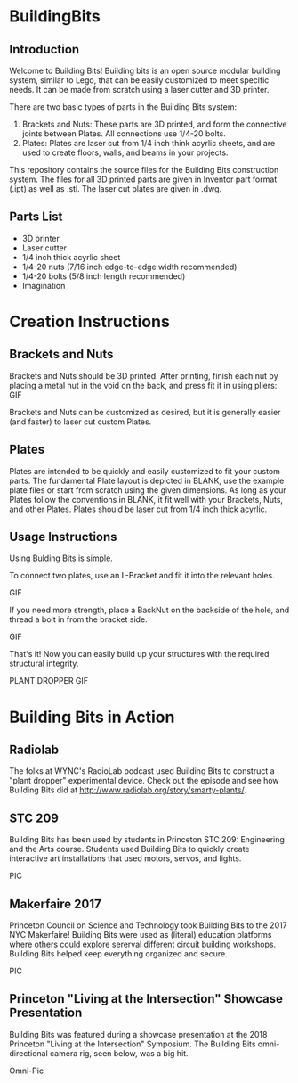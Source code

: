 # BuildingBits
## Introduction
Welcome to Building Bits!  Building bits is an open source modular building system, similar to Lego, that can be easily customized to meet specific needs.  It can be made from scratch using a laser cutter and 3D printer.  

There are two basic types of parts in the Building Bits system:
1. Brackets and Nuts: These parts are 3D printed, and form the connective joints between Plates.  All connections use 1/4-20 bolts.  
2. Plates: Plates are laser cut from 1/4 inch think acyrlic sheets, and are used to create floors, walls, and beams in your projects.  

This repository contains the source files for the Building Bits construction system.  The files for all 3D printed parts are given in Inventor part format (.ipt) as well as .stl.  The laser cut plates are given in .dwg.

## Parts List
- 3D printer
- Laser cutter
- 1/4 inch thick acyrlic sheet
- 1/4-20 nuts (7/16 inch edge-to-edge width recommended)
- 1/4-20 bolts (5/8 inch length recommended)
- Imagination

# Creation Instructions
## Brackets and Nuts
Brackets and Nuts should be 3D printed.  After printing, finish each nut by placing a metal nut in the void on the back, and press fit it in using pliers:
GIF

Brackets and Nuts can be customized as desired, but it is generally easier (and faster) to laser cut custom Plates.

## Plates
Plates are intended to be quickly and easily customized to fit your custom parts.  The fundamental Plate layout is depicted in BLANK, use the example plate files or start from scratch using the given dimensions.  As long as your Plates follow the conventions in BLANK, it fit well with your Brackets, Nuts, and other Plates.  Plates should be laser cut from 1/4 inch thick acyrlic.  

## Usage Instructions
Using Bulding Bits is simple.

To connect two plates, use an L-Bracket and fit it into the relevant holes.  

GIF

If you need more strength, place a BackNut on the backside of the hole, and thread a bolt in from the bracket side.

GIF

That's it!  Now you can easily build up your structures with the required structural integrity.  

PLANT DROPPER GIF

# Building Bits in Action
## Radiolab
The folks at WYNC's RadioLab podcast used Building Bits to construct a "plant dropper" experimental device.  Check out the episode and see how Building Bits did at http://www.radiolab.org/story/smarty-plants/.  

## STC 209
Building Bits has been used by students in Princeton STC 209: Engineering and the Arts course.  Students used Building Bits to quickly create interactive art installations that used motors, servos, and lights.  

PIC

## Makerfaire 2017
Princeton Council on Science and Technology took Building Bits to the 2017 NYC Makerfaire!  Building Bits were used as (literal) education platforms where others could explore sererval different circuit building workshops.  Building Bits helped keep everything organized and secure.

PIC

## Princeton "Living at the Intersection" Showcase Presentation
Building Bits was featured during a showcase presentation at the 2018 Princeton "Living at the Intersection" Symposium.  The Building Bits omni-directional camera rig, seen below, was a big hit.  

Omni-Pic












